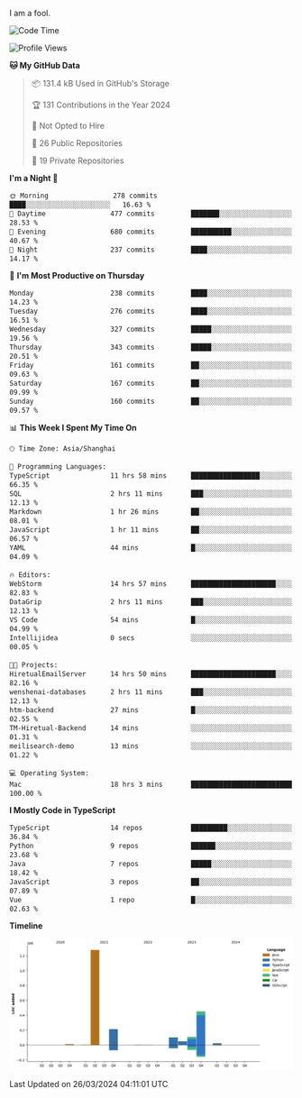 I am a fool.

<!--START_SECTION:waka-->
![Code Time](http://img.shields.io/badge/Code%20Time-1%2C277%20hrs%2046%20mins-blue)

![Profile Views](http://img.shields.io/badge/Profile%20Views-0-blue)

**🐱 My GitHub Data** 

> 📦 131.4 kB Used in GitHub's Storage 
 > 
> 🏆 131 Contributions in the Year 2024
 > 
> 🚫 Not Opted to Hire
 > 
> 📜 26 Public Repositories 
 > 
> 🔑 19 Private Repositories 
 > 
**I'm a Night 🦉** 

```text
🌞 Morning                278 commits         ████░░░░░░░░░░░░░░░░░░░░░   16.63 % 
🌆 Daytime                477 commits         ███████░░░░░░░░░░░░░░░░░░   28.53 % 
🌃 Evening                680 commits         ██████████░░░░░░░░░░░░░░░   40.67 % 
🌙 Night                  237 commits         ████░░░░░░░░░░░░░░░░░░░░░   14.17 % 
```
📅 **I'm Most Productive on Thursday** 

```text
Monday                   238 commits         ████░░░░░░░░░░░░░░░░░░░░░   14.23 % 
Tuesday                  276 commits         ████░░░░░░░░░░░░░░░░░░░░░   16.51 % 
Wednesday                327 commits         █████░░░░░░░░░░░░░░░░░░░░   19.56 % 
Thursday                 343 commits         █████░░░░░░░░░░░░░░░░░░░░   20.51 % 
Friday                   161 commits         ██░░░░░░░░░░░░░░░░░░░░░░░   09.63 % 
Saturday                 167 commits         ██░░░░░░░░░░░░░░░░░░░░░░░   09.99 % 
Sunday                   160 commits         ██░░░░░░░░░░░░░░░░░░░░░░░   09.57 % 
```


📊 **This Week I Spent My Time On** 

```text
🕑︎ Time Zone: Asia/Shanghai

💬 Programming Languages: 
TypeScript               11 hrs 58 mins      █████████████████░░░░░░░░   66.35 % 
SQL                      2 hrs 11 mins       ███░░░░░░░░░░░░░░░░░░░░░░   12.13 % 
Markdown                 1 hr 26 mins        ██░░░░░░░░░░░░░░░░░░░░░░░   08.01 % 
JavaScript               1 hr 11 mins        ██░░░░░░░░░░░░░░░░░░░░░░░   06.57 % 
YAML                     44 mins             █░░░░░░░░░░░░░░░░░░░░░░░░   04.09 % 

🔥 Editors: 
WebStorm                 14 hrs 57 mins      █████████████████████░░░░   82.83 % 
DataGrip                 2 hrs 11 mins       ███░░░░░░░░░░░░░░░░░░░░░░   12.13 % 
VS Code                  54 mins             █░░░░░░░░░░░░░░░░░░░░░░░░   04.99 % 
Intellijidea             0 secs              ░░░░░░░░░░░░░░░░░░░░░░░░░   00.05 % 

🐱‍💻 Projects: 
HiretualEmailServer      14 hrs 50 mins      █████████████████████░░░░   82.16 % 
wenshenai-databases      2 hrs 11 mins       ███░░░░░░░░░░░░░░░░░░░░░░   12.13 % 
htm-backend              27 mins             █░░░░░░░░░░░░░░░░░░░░░░░░   02.55 % 
TM-Hiretual-Backend      14 mins             ░░░░░░░░░░░░░░░░░░░░░░░░░   01.31 % 
meilisearch-demo         13 mins             ░░░░░░░░░░░░░░░░░░░░░░░░░   01.22 % 

💻 Operating System: 
Mac                      18 hrs 3 mins       █████████████████████████   100.00 % 
```

**I Mostly Code in TypeScript** 

```text
TypeScript               14 repos            █████████░░░░░░░░░░░░░░░░   36.84 % 
Python                   9 repos             ██████░░░░░░░░░░░░░░░░░░░   23.68 % 
Java                     7 repos             █████░░░░░░░░░░░░░░░░░░░░   18.42 % 
JavaScript               3 repos             ██░░░░░░░░░░░░░░░░░░░░░░░   07.89 % 
Vue                      1 repo              █░░░░░░░░░░░░░░░░░░░░░░░░   02.63 % 
```



**Timeline**

![Lines of Code chart](https://raw.githubusercontent.com/VeejaLiu/VeejaLiu/master/assets/bar_graph.png)


 Last Updated on 26/03/2024 04:11:01 UTC
<!--END_SECTION:waka-->
